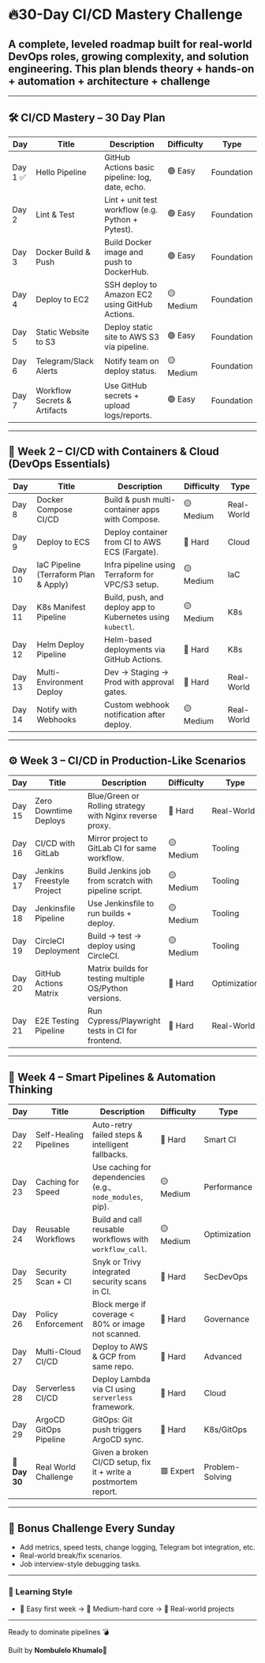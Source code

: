 # 🔥30-Day CI/CD Mastery Challenge

## A complete, leveled roadmap built for real-world DevOps roles, growing complexity, and solution engineering. This plan blends theory + hands-on + automation + architecture + challenge

---

## 🛠️ CI/CD Mastery – 30 Day Plan

| Day          | Title                        | Description                                       | Difficulty | Type            |
| ------------ | ---------------------------- | ------------------------------------------------- | ---------- | ----------      |
| Day 1   ✅  | Hello Pipeline               | GitHub Actions basic pipeline: log, date, echo.   | 🟢 Easy    | Foundation |
| Day 2        | Lint & Test                  | Lint + unit test workflow (e.g. Python + Pytest). | 🟢 Easy    | Foundation |
| Day 3        | Docker Build & Push          | Build Docker image and push to DockerHub.         | 🟢 Easy    | Foundation |
| Day 4        | Deploy to EC2                | SSH deploy to Amazon EC2 using GitHub Actions.    | 🟡 Medium  | Foundation |
| Day 5        | Static Website to S3         | Deploy static site to AWS S3 via pipeline.        | 🟢 Easy    | Foundation |
| Day 6        | Telegram/Slack Alerts        | Notify team on deploy status.                     | 🟡 Medium  | Foundation |
| Day 7        | Workflow Secrets & Artifacts | Use GitHub secrets + upload logs/reports.         | 🟢 Easy    | Foundation |

---

## 🧱 Week 2 – CI/CD with Containers & Cloud (DevOps Essentials)

| Day    | Title                                 | Description                                                | Difficulty | Type       |
| ------ | ------------------------------------- | ---------------------------------------------------------- | ---------- | ---------- |
| Day 8  | Docker Compose CI/CD                  | Build & push multi-container apps with Compose.            | 🟡 Medium  | Real-World |
| Day 9  | Deploy to ECS                         | Deploy container from CI to AWS ECS (Fargate).             | 🔴 Hard    | Cloud      |
| Day 10 | IaC Pipeline (Terraform Plan & Apply) | Infra pipeline using Terraform for VPC/S3 setup.           | 🟡 Medium  | IaC        |
| Day 11 | K8s Manifest Pipeline                 | Build, push, and deploy app to Kubernetes using `kubectl`. | 🟡 Medium  | K8s        |
| Day 12 | Helm Deploy Pipeline                  | Helm-based deployments via GitHub Actions.                 | 🔴 Hard    | K8s        |
| Day 13 | Multi-Environment Deploy              | Dev → Staging → Prod with approval gates.                  | 🔴 Hard    | Real-World |
| Day 14 | Notify with Webhooks                  | Custom webhook notification after deploy.                  | 🟡 Medium  | Real-World |

---

## ⚙️ Week 3 – CI/CD in Production-Like Scenarios

| Day    | Title                     | Description                                              | Difficulty | Type         |
| ------ | ------------------------- | -------------------------------------------------------- | ---------- | ------------ |
| Day 15 | Zero Downtime Deploys     | Blue/Green or Rolling strategy with Nginx reverse proxy. | 🔴 Hard    | Real-World   |
| Day 16 | CI/CD with GitLab         | Mirror project to GitLab CI for same workflow.           | 🟡 Medium  | Tooling      |
| Day 17 | Jenkins Freestyle Project | Build Jenkins job from scratch with pipeline script.     | 🟡 Medium  | Tooling      |
| Day 18 | Jenkinsfile Pipeline      | Use Jenkinsfile to run builds + deploy.                  | 🟡 Medium  | Tooling      |
| Day 19 | CircleCI Deployment       | Build → test → deploy using CircleCI.                    | 🟡 Medium  | Tooling      |
| Day 20 | GitHub Actions Matrix     | Matrix builds for testing multiple OS/Python versions.   | 🔴 Hard    | Optimization |
| Day 21 | E2E Testing Pipeline      | Run Cypress/Playwright tests in CI for frontend.         | 🔴 Hard    | Real-World   |

---

## 🧠 Week 4 – Smart Pipelines & Automation Thinking

| Day           | Title                  | Description                                                     | Difficulty | Type            |
| ------------- | ---------------------- | --------------------------------------------------------------- | ---------- | --------------- |
| Day 22        | Self-Healing Pipelines | Auto-retry failed steps & intelligent fallbacks.                | 🔴 Hard    | Smart CI        |
| Day 23        | Caching for Speed      | Use caching for dependencies (e.g., `node_modules`, pip).       | 🟡 Medium  | Performance     |
| Day 24        | Reusable Workflows     | Build and call reusable workflows with `workflow_call`.         | 🟡 Medium  | Optimization    |
| Day 25        | Security Scan + CI     | Snyk or Trivy integrated security scans in CI.                  | 🔴 Hard    | SecDevOps       |
| Day 26        | Policy Enforcement     | Block merge if coverage < 80% or image not scanned.             | 🔴 Hard    | Governance      |
| Day 27        | Multi-Cloud CI/CD      | Deploy to AWS & GCP from same repo.                             | 🔴 Hard    | Advanced        |
| Day 28        | Serverless CI/CD       | Deploy Lambda via CI using `serverless` framework.              | 🔴 Hard    | Cloud           |
| Day 29        | ArgoCD GitOps Pipeline | GitOps: Git push triggers ArgoCD sync.                          | 🔴 Hard    | K8s/GitOps      |
| 🧠 **Day 30** | Real World Challenge   | Given a broken CI/CD setup, fix it + write a postmortem report. | 🟥 Expert  | Problem-Solving |

---

## 🧪 Bonus Challenge Every Sunday

* Add metrics, speed tests, change logging, Telegram bot integration, etc.
* Real-world break/fix scenarios.
* Job interview-style debugging tasks.

---

### 🧭 Learning Style

* 🌱 Easy first week → 🧱 Medium-hard core → 🧠 Real-world projects

---

Ready to dominate pipelines 💣

Built by **Nombulelo Khumalo**💜
